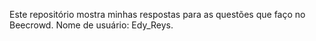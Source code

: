 Este repositório mostra minhas respostas para as questões que faço no Beecrowd.
Nome de usuário: Edy_Reys.
